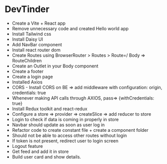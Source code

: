# DevTinder

- Create a Vite + React app
- Remove unnecessary code and created Hello world app
- Install Tailwind css
- Install Daisy UI
- Add NavBar component
- Install react router dom
- Create Routes using BrowserRouter > Routes > Route=/ Body => RouteChildren
- Create an Outlet in your Body component
- Create a footer
- Create a login page
- Installed Axios
- CORS - Install CORS on BE => add middleware with configuration: origin, credentials: true
- Whenever making API calls through AXIOS, pass=> {withCredentials: true}
- Install Redux toolkit and react-redux
- Configure a store => provider => createSlice => add reducer to store
- Login to check if data is coming in properly in store
- Navbar should update as soon as user log in
- Refactor code to create constant file + create a component folder
- Should not be able to access other routes without login
- If token is not present, redirect user to login screen
- Logout feature
- Get feed and add it in store
- Build user card and show details.